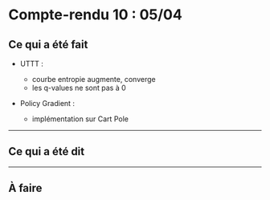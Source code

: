 # Compte-rendu 10 : 05/04

## Ce qui a été fait
- UTTT : 
    - courbe entropie augmente, converge
    - les q-values ne sont pas à 0

- Policy Gradient :
    - implémentation sur Cart Pole


---

## Ce qui a été dit

---

## À faire

